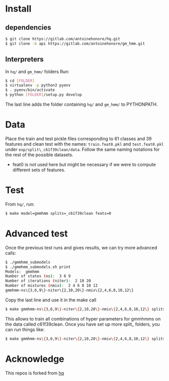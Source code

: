 # Install
## dependencies
```bash
$ git clone https://gitlab.com/antoinehonore/hq.git
$ git clone -b api https://gitlab.com/antoinehonore/gm_hmm.git
```
## Interpreters
In `hq/` and `gm_hmm/` folders
Run:
```bash
$ cd [FOLDER]
$ virtualenv -p python3 pyenv
$ . pyenv/bin/activate
$ python [FOLDER]/setup.py develop
```
The last line adds the folder containing `hq/` and `gm_hmm/` to PYTHONPATH.


# Data
Place the train and test pickle files corresponding to 61 classes and 39 features and clean test with the names: `train.feat0.pkl` and `test.feat0.pkl` under `exp/split\_c61f39clean/data`.
Follow the same naming notations for the rest of the possible datasets.
- feat0 is not used here but might be necessary if we were to compute different sets of features.

# Test
From `hq/`, run:
```bash
$ make model=gmmhmm splits=_c61f39clean feats=0
```

# Advanced test
Once the previous test runs and gives results, we can try more advanced calls:
```bash
$ ./gmmhmm_submodels
$ ./gmmhmm_submodels.sh print
Models:  gmmhmm
Number of states (ns):  3 6 9
Number of iterations (niter):  2 10 20
Number of mixtures (nmix):  2 4 6 8 10 12
gmmhmm-ns\{3,6,9\}-niter\{2,10,20\}-nmix\{2,4,6,8,10,12\}
```
Copy the last line and use it in the make call
```bash
$ make gmmhmm-ns\{3,6,9\}-niter\{2,10,20\}-nmix\{2,4,6,8,10,12\} splits=_c61f39clean feats=0 -j 5
```

This allows to train all combinations of hyper parameters for gmmhmms on the data called c61f39clean.
Once you have set up more split_ folders, you can run things like:

```bash
$ make gmmhmm-ns\{3,6,9\}-niter\{2,10,20\}-nmix\{2,4,6,8,10,12\} splits=_c61f\{39,13\}clean feats=0 -j 5
```


# Acknowledge
This repos is forked from [hq](https://gitlab.com/antoinehonore/hq/tree/master)



